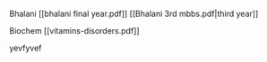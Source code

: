 
Bhalani
 [[bhalani final year.pdf]]
 [[Bhalani 3rd mbbs.pdf|third year]]
 

Biochem
 [[vitamins-disorders.pdf]]

yevfyvef